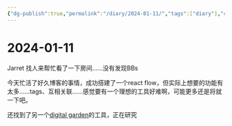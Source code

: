 ```yaml
---
{"dg-publish":true,"permalink":"/diary/2024-01-11/","tags":["diary"],"created":"2024-01-11T19:09:19.135-05:00","updated":"2024-01-12T23:20:02.479-05:00"}
---
```


# 2024-01-11

Jarret 找人来帮忙看了一下房间……没有发现BBs

今天忙活了好久博客的事情，成功搭建了一个react flow，但实际上想要的功能有太多……tags、互相关联……感觉要有一个理想的工具好难啊，可能更多还是将就一下吧。

还找到了另一个[digital garden](https://dg-docs.ole.dev)的工具，正在研究

